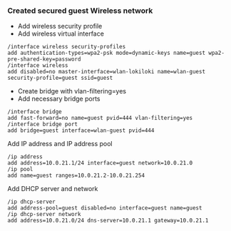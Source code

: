### Created secured guest Wireless network

- Add wireless security profile
- Add wireless virtual interface

```
/interface wireless security-profiles
add authentication-types=wpa2-psk mode=dynamic-keys name=guest wpa2-pre-shared-key=password
/interface wireless
add disabled=no master-interface=wlan-lokiloki name=wlan-guest security-profile=guest ssid=guest
```

- Create bridge with vlan-filtering=yes
- Add necessary bridge ports

```
/interface bridge
add fast-forward=no name=guest pvid=444 vlan-filtering=yes
/interface bridge port
add bridge=guest interface=wlan-guest pvid=444
```

Add IP address and IP address pool

```
/ip address
add address=10.0.21.1/24 interface=guest network=10.0.21.0
/ip pool
add name=guest ranges=10.0.21.2-10.0.21.254
```

Add DHCP server and network

```
/ip dhcp-server
add address-pool=guest disabled=no interface=guest name=guest
/ip dhcp-server network
add address=10.0.21.0/24 dns-server=10.0.21.1 gateway=10.0.21.1
```

